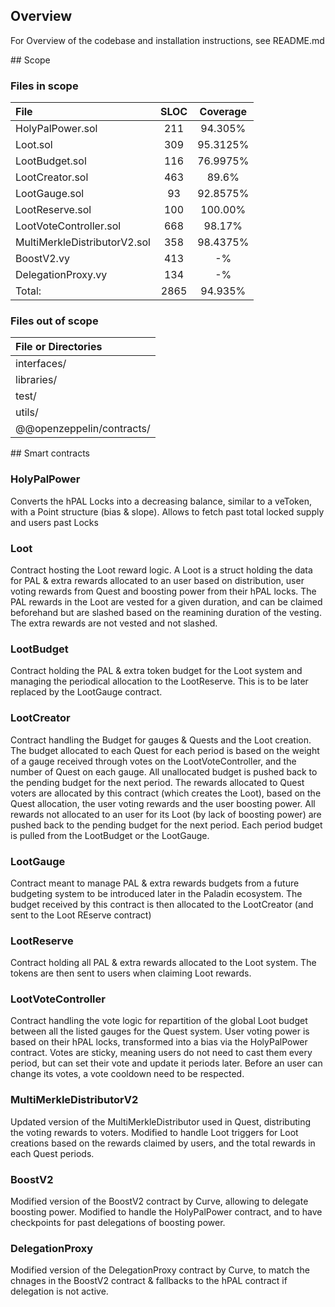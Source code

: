 ## Overview

For Overview of the codebase and installation instructions, see README.md

## Scope

### Files in scope

|File|SLOC|Coverage|
|:-|:-:|:-:|
|HolyPalPower.sol | 211 | 94.305% |
|Loot.sol | 309 | 95.3125% |
|LootBudget.sol | 116 | 76.9975% |
|LootCreator.sol | 463 | 89.6% |
|LootGauge.sol | 93 | 92.8575% |
|LootReserve.sol | 100 | 100.00% |
|LootVoteController.sol | 668 | 98.17% |
|MultiMerkleDistributorV2.sol | 358 | 98.4375% |
|BoostV2.vy | 413 | -% |
|DelegationProxy.vy | 134 | -% |
|Total: | 2865 | 94.935% |

### Files out of scope

|File or Directories|
|:-|
|interfaces/ |
|libraries/ |
|test/ |
|utils/ |
|@@openzeppelin/contracts/ |

## Smart contracts

### HolyPalPower

Converts the hPAL Locks into a decreasing balance, similar to a veToken, with a Point structure (bias & slope). Allows to fetch past total locked supply and users past Locks

### Loot

Contract hosting the Loot reward logic. A Loot is a struct holding the data for PAL & extra rewards allocated to an user based on distribution, user voting rewards from Quest and boosting power from their hPAL locks. The PAL rewards in the Loot are vested for a given duration, and can be claimed beforehand but are slashed based on the reamining duration of the vesting. The extra rewards are not vested and not slashed.

### LootBudget

Contract holding the PAL & extra token budget for the Loot system and managing the periodical allocation to the LootReserve. This is to be later replaced by the LootGauge contract.

### LootCreator

Contract handling the Budget for gauges & Quests and the Loot creation. The budget allocated to each Quest for each period is based on the weight of a gauge received through votes on the LootVoteController, and the number of Quest on each gauge. All unallocated budget is pushed back to the pending budget for the next period. The rewards allocated to Quest voters are allocated by this contract (which creates the Loot), based on the Quest allocation, the user voting rewards and the user boosting power. All rewards not allocated to an user for its Loot (by lack of boosting power) are pushed back to the pending budget for the next period.
Each period budget is pulled from the LootBudget or the LootGauge.

### LootGauge

Contract meant to manage PAL & extra rewards budgets from a future budgeting system to be introduced later in the Paladin ecosystem. The budget received by this contract is then allocated to the LootCreator (and sent to the Loot REserve contract) 

### LootReserve

Contract holding all PAL & extra rewards allocated to the Loot system. The tokens are then sent to users when claiming Loot rewards.

### LootVoteController

Contract handling the vote logic for repartition of the global Loot budget between all the listed gauges for the Quest system. User voting power is based on their hPAL locks, transformed into a bias via the HolyPalPower contract. Votes are sticky, meaning users do not need to cast them every period, but can set their vote and update it periods later. Before an user can change its votes, a vote cooldown need to be respected.

### MultiMerkleDistributorV2

Updated version of the MultiMerkleDistributor used in Quest, distributing the voting rewards to voters. Modified to handle Loot triggers for Loot creations based on the rewards claimed by users, and the total rewards in each Quest periods.

### BoostV2

Modified version of the BoostV2 contract by Curve, allowing to delegate boosting power. Modified to handle the HolyPalPower contract, and to have checkpoints for past delegations of boosting power.

### DelegationProxy

Modified version of the DelegationProxy contract by Curve, to match the chnages in the BoostV2 contract & fallbacks to the hPAL contract if delegation is not active.